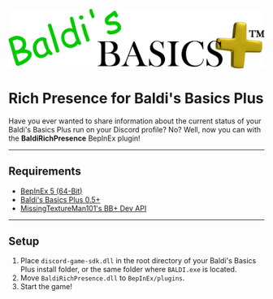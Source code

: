 ![Baldi's Basics Plus](.images/Plus_Logo.png)

# Rich Presence for Baldi's Basics Plus
Have you ever wanted to share information about the current status of your Baldi's Basics Plus run on your Discord profile? No? Well, now you can with the **BaldiRichPresence** BepInEx plugin!

---

## Requirements
* [BepInEx 5 (64-Bit)](https://github.com/BepInEx/BepInEx/releases)
* [Baldi's Basics Plus 0.5+](https://store.steampowered.com/app/1275890/Baldis_Basics_Plus/)
* [MissingTextureMan101's BB+ Dev API](https://gamebanana.com/mods/383711)

---

## Setup

1. Place `discord-game-sdk.dll` in the root directory of your Baldi's Basics Plus install folder, or the same folder where `BALDI.exe` is located.
2. Move `BaldiRichPresence.dll` to `BepInEx/plugins`.
3. Start the game!
